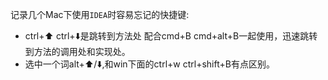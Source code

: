记录几个Mac下使用`IDEA`时容易忘记的快捷键:
- ctrl+⬆️ ctrl+⬇️是跳转到方法处 配合cmd+B cmd+alt+B一起使用，迅速跳转到方法的调用处和实现处。
- 选中一个词alt+⬆️/⬇️,和win下面的ctrl+w ctrl+shift+B有点区别。
